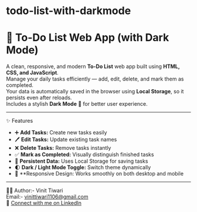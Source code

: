# todo-list-with-darkmode
# 🧾 To-Do List Web App (with Dark Mode)

A clean, responsive, and modern **To-Do List** web app built using **HTML, CSS, and JavaScript**.  
Manage your daily tasks efficiently — add, edit, delete, and mark them as completed.  
Your data is automatically saved in the browser using **Local Storage**, so it persists even after reloads.  
Includes a stylish **Dark Mode** 🌙 for better user experience.

---

✨ Features

- ➕ **Add Tasks:** Create new tasks easily  
- 🖊️ **Edit Tasks:** Update existing task names  
- ❌ **Delete Tasks:** Remove tasks instantly  
- ✅ **Mark as Completed:** Visually distinguish finished tasks  
- 💾 **Persistent Data:** Uses Local Storage for saving tasks  
- 🌓 **Dark / Light Mode Toggle:** Switch theme dynamically  
- 📱 **Responsive Design: Works smoothly on both desktop and mobile  

---

👨‍💻 Author:-
Vinit Tiwari<br>
Email:- vinittiwari1106@gmail.com<br>
🔗 [Connect with me on LinkedIn](https://www.linkedin.com/in/vinit-tiwari-5b265b380)<br>